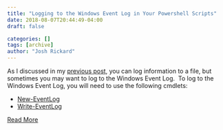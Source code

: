 ```yaml
---
title: "Logging to the Windows Event Log in Your Powershell Scripts"
date: 2018-08-07T20:44:49-04:00
draft: false

categories: []
tags: [archive]
author: "Josh Rickard"
---
```

As I discussed in my <a href="https://4sysops.com/archives/standardize-powershell-logging-with-my-write-logentry-function/">previous post</a>, you can log information to a file, but sometimes you may want to log to the Windows Event Log.  To log to the Windows Event Log, you will need to use the following cmdlets:
<ul>
	<li><a href="https://msdn.microsoft.com/en-us/powershell/reference/5.0/microsoft.powershell.management/new-eventlog">New-EventLog</a></li>
	<li><a href="https://msdn.microsoft.com/en-us/powershell/reference/5.0/microsoft.powershell.management/write-eventlog">Write-EventLog</a></li>
</ul>
<a href="https://4sysops.com/archives/logging-to-the-windows-event-log-in-your-powershell-scripts/" target="_blank" rel="noopener noreferrer">Read More</a>
